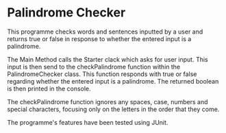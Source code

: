 # Palindrome Checker

This programme checks words and sentences inputted by 
a user and returns true or false in response to 
whether the entered input is a palindrome.

The Main Method calls the Starter clack which asks for
user input. This input is then send to the 
checkPalindrome function within the PalindromeChecker 
class. This function responds with true or false 
regarding whether the entered input is a palindrome. 
The returned boolean is then printed in the console.

The checkPalindrome function ignores any spaces, 
case, numbers and special characters, focusing only 
on the letters in the order that they come.

The programme's features have been tested using JUnit.
